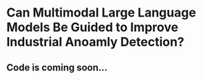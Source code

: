 # Can Multimodal Large Language Models Be Guided to Improve Industrial Anoamly Detection?
## Code is coming soon...
